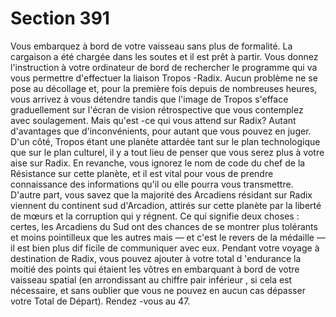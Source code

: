 # Section 391

Vous embarquez à bord de votre vaisseau sans plus de formalité.
La cargaison a été chargée dans les soutes et il est prêt  à partir.
Vous donnez l'instruction à votre ordinateur de bord de
rechercher le programme qui va vous permettre d'effectuer la
liaison Tropos -Radix. Aucun problème ne se pose au décollage
et, pour la première fois depuis de nombreuses heures, vous
arrivez  à vous détendre tandis que l'image de Tropos s'efface
graduellement sur l'écran de vision rétrospective que vous
contemplez avec soulagement. Mais qu'est -ce qui vous attend sur
Radix? Autant d'avantages que d'inconvénients, pour autant que
vous pouvez en juger. D'un côté, Tropos étant une planète
attardée tant sur le plan technologique que sur le plan culturel, il
y a tout lieu de penser que vous serez plus à votre aise sur Radix.
En revanche, vous ignorez le nom de code du chef de la
Résistance sur cette planète, et il est vital pour vous de prendre
connaissance des informations qu'il ou elle pourra vous
transmettre. D'autre part, vous savez que la majorité des
Arcadiens résidant sur Radix viennent du continent sud
d'Arcadion, attirés sur cette planète par  la liberté de mœurs et la
corruption qui y régnent. Ce qui signifie deux choses : certes, les
Arcadiens du Sud ont des chances de se montrer plus tolérants et
moins pointilleux que les autres mais — et c'est le revers de la
médaille — il est bien plus dif ficile de communiquer avec eux.
Pendant votre voyage à destination de Radix, vous pouvez
ajouter à votre total d 'endurance  la moitié des points qui
étaient les vôtres en embarquant à bord de votre vaisseau spatial
(en arrondissant au chiffre pair inférieur , si cela est nécessaire, et
sans oublier que vous ne pouvez en aucun cas dépasser votre
Total de Départ). Rendez -vous au 47.